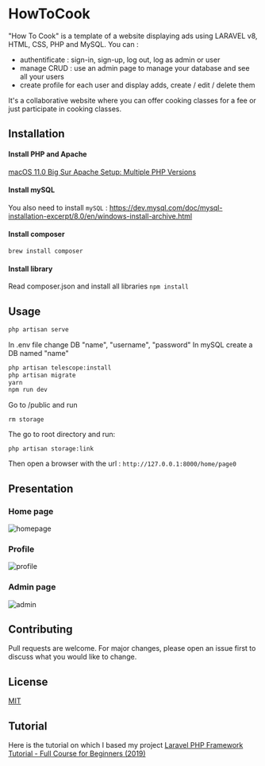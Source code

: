 # HowToCook 

"How To Cook" is a template of a website displaying ads using  LARAVEL v8, HTML, CSS, PHP and MySQL. You can :
- authentificate : sign-in, sign-up, log out, log as admin or user
- manage CRUD : use an admin page to manage your database and see all your users
- create profile for each user and display adds, create / edit / delete them 

It's a collaborative website where you can offer cooking classes for a fee or just participate in cooking classes. 

## Installation

#### Install PHP and Apache
[macOS 11.0 Big Sur Apache Setup: Multiple PHP Versions](https://getgrav.org/blog/macos-bigsur-apache-multiple-php-versions)

#### Install mySQL
You also need to install ```mySQL``` : https://dev.mysql.com/doc/mysql-installation-excerpt/8.0/en/windows-install-archive.html

#### Install composer
```brew install composer```

#### Install library
Read composer.json and install all libraries 
```npm install ```

## Usage

```bash
php artisan serve
```
In .env file change DB "name", "username", "password"
In mySQL create a DB named "name" 

```bash
php artisan telescope:install 
php artisan migrate
yarn
npm run dev
```

Go to /public and run 
```
rm storage
```
The go to root directory and run:
```
php artisan storage:link  
```

Then open a browser with the url :
```http://127.0.0.1:8000/home/page0```

## Presentation 

### Home page 
![homepage](image/home.png)

### Profile 
![profile](image/profile.png)

### Admin page
![admin](image/admin.png)

## Contributing
Pull requests are welcome. For major changes, please open an issue first to discuss what you would like to change.

## License
[MIT](https://choosealicense.com/licenses/mit/)

## Tutorial 
Here is the tutorial on which I based my project [Laravel PHP Framework Tutorial - Full Course for Beginners (2019)](https://www.youtube.com/watch?v=ImtZ5yENzgE)
